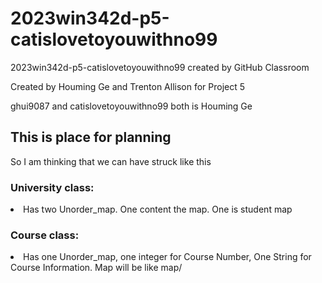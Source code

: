 # 2023win342d-p5-catislovetoyouwithno99
2023win342d-p5-catislovetoyouwithno99 created by GitHub Classroom
<p>
  Created by Houming Ge and Trenton Allison for Project 5
</p><p>
  ghui9087 and catislovetoyouwithno99 both is Houming Ge
</p>



<h2>
This is place for planning
</h2>
<p>
So I am thinking that we can have struck like this
</p><p><h3>
University class: 
</h3><li>
Has two Unorder_map. One content the map<Course number, Course object>. One is student map<Student ID(int), Student object>
</li></p><p><h3>
  Course class:
</h3><li>
  Has one Unorder_map, one integer for Course Number, One String for Course Information. Map will be like map/<Student ID(int), Student object>
</li></p><p>
